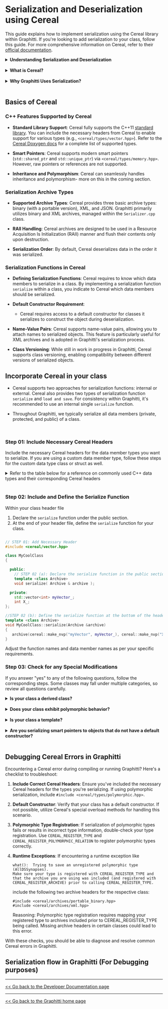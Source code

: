 # Serialization and Deserialization using Cereal

This guide explains how to implement serialization using the Cereal library within Graphitti. If you're looking to add serialization to your class, follow this guide. For more comprehensive information on Cereal, refer to their [official documentation](https://uscilab.github.io/cereal/index.html).

<details>
<summary><strong>
Understanding Serialization and Deserialization 
</strong></summary>

Serialization involves converting an object or data structure into a format that can be stored or transmitted, while deserialization is the reverse process— reconstructing an object from the serialized format.
</details>
<br>
<details>
<summary><strong>
What is Cereal?
</strong></summary>

Cereal is a lightweight C++11 library designed for object serialization and deserialization. It provides a straightforward interface for serializing objects and supports a wide range of data types. Cereal is efficient and well-suited for handling large data sets, making it a preferred choice for serialization tasks in Graphitti.
</details>
<br>

<details>
<summary><strong>
Why Graphitti Uses Serialization?
</strong></summary>

Graphitti utilizes Cereal to enable efficient serialization and deserialization of the network structure. Serialized data can serve as a checkpoint for large simulations or as input for subsequent simulations with varying conditions. This flexibility enhances Graphitti's efficiency and adaptability in modeling scenarios.
</details>
<br>

## Basics of Cereal

### C++ Features Supported by Cereal

- **Standard Library Support**: Cereal fully supports the C++11  [standard library](http://en.cppreference.com/w/). You can include the necessary headers from Cereal to enable support for various types (e.g., `<cereal/types/vector.hpp>`). Refer to the [Cereal Doxygen docs](https://uscilab.github.io/cereal/assets/doxygen/group__STLSupport.html) for a complete list of supported types.

- **Smart Pointers**: Cereal supports modern smart pointers (`std::shared_ptr` and `std::unique_ptr`) via `<cereal/types/memory.hpp>`. However, raw pointers or references are not supported.

- **Inheritance and Polymorphism**: Cereal can seamlessly handles inheritance and polymorphism- more on this in the coming section.

### Serialization Archive Types

- **Supported Archive Types**: Cereal provides three basic archive types: binary (with a portable version), XML, and JSON. Graphitti primarily utilizes binary and XML archives, managed within the `Serializer.cpp` class.

- **RAII Handling**: Cereal archives are designed to be used in a Resource Acquisition Is Initialization (RAII) manner and flush their contents only upon destruction.

- **Serialization Order**: By default, Cereal deserializes data in the order it was serialized.

### Serialization Functions in Cereal

- **Defining Serialization Functions**: Cereal requires to know which data members to serialize in a class. By implementing a serialization function `serialize` within a class, you indicate to Cereal which data members should be serialized. 

- **Default Constructor Requirement**:
    - Cereal requires access to a default constructor for classes it serializes to construct the object during deserialization.

- **Name-Value Pairs**: Cereal supports name-value pairs, allowing you to attach names to serialized objects. This feature is particularly useful for XML archives and is adopted in Graphitti's serialization process.

- **Class Versioning**: While still in work in progress in Graphitti, Cereal supports class versioning, enabling compatibility between different versions of serialized objects.

## Incorporate Cereal in your class 

- Cereal supports two approaches for serialization functions: internal or external. Cereal also provides two types of serialization function `serialize` and `load and save`. For consistency within Graphitti, it's recommended to use an internal single `serialize` function.

- Throughout Graphitti, we typically serialize all data members (private, protected, and public) of a class.
<br>

### **Step 01: Include Necessary Cereal Headers**
 Include the necessary Cereal headers for the data member types you want to serialize. If you are using a custom data member type, follow these steps for the custom data type class or struct as well.

<details>

<summary>Refer to the table below for a reference on commonly used C++ data types and their corresponding Cereal headers</summary>


| Type                | Header to include                               |
|:--------------------|:----------------------------------------------|
| `std::array`        | `#include <cereal/types/array.hpp>`            |
| `std::atomic`       | `#include <cereal/types/atomic.hpp>`           |
| `std::bitset`       | `#include <cereal/types/bitset.hpp>`           |
| `std::chrono`       | `#include <cereal/types/chrono.hpp>`           |
| `std::complex`      | `#include <cereal/types/complex.hpp>`          |
| `std::deque`        | `#include <cereal/types/deque.hpp>`            |
| `std::forward_list` | `#include <cereal/types/forward_list.hpp>`     |
| `std::functional`   | `#include <cereal/types/functional.hpp>`       |
| `std::list`         | `#include <cereal/types/list.hpp>`             |
| `std::map`          | `#include <cereal/types/map.hpp>`              |
| `std::memory`       | `#include <cereal/types/memory.hpp>`           |
| `std::optional`     | `#include <cereal/types/optional.hpp>`         |
| `std::queue`        | `#include <cereal/types/queue.hpp>`            |
| `std::set`          | `#include <cereal/types/set.hpp>`              |
| `std::stack`        | `#include <cereal/types/stack.hpp>`            |
| `std::string`       | `#include <cereal/types/string.hpp>`           |
| `std::tuple`        | `#include <cereal/types/tuple.hpp>`            |
| `std::unordered_map`| `#include <cereal/types/unordered_map.hpp>`    |
| `std::unordered_set`| `#include <cereal/types/unordered_set.hpp>`    |
| `std::utility`      | `#include <cereal/types/utility.hpp>`          |
| `std::valarray`     | `#include <cereal/types/valarray.hpp>`         |
| `std::variant`      | `#include <cereal/types/variant.hpp>`          |
| `std::vector`       | `#include <cereal/types/vector.hpp>`           |

</details>

<br>

### **Step 02: Include and Define the Serialize Function**

Within your class header file
1. Declare the `serialize` function under the public section. 
2. At the end of your header file, define the `serialize` function for your class.

``` cpp

// STEP 01: Add Necessary Header
#include <cereal/vector.hpp>    

class MyCoolClass
{

  public:
    // STEP 02 (a): Declare the serialize function in the public section
    template <class Archive> 
    void serialize( Archive & archive );    

  private:
    std::vector<int> myVector_;
    int X_;
};

//STEP 02 (b): Define the serialize function at the bottom of the header file
template <class Archive> 
void MyCoolClass::serialize(Archive &archive)
{
   archive(cereal::make_nvp("myVector", myVector_), cereal::make_nvp("X", X_));
}


```

Adjust the function names and data member names as per your specific requirements.

### **Step 03: Check for any Special Modifications**

If you answer "yes" to any of the following questions, follow the corresponding steps. Some classes may fall under multiple categories, so review all questions carefully.

<details>
<summary><strong>
Is your class a derived class?
</summary></strong>
Cereal needs a serialization path from the derived class to the base type(s). This is usually handled with either `cereal::base_class` or `cereal::virtual_base_class`. 

#### [a] Is your class derived from a virtual inheritance ?
When inheriting from objects from a virtual inheritance (e.g.`class Derived : virtual Base`), the recommended method is to utilize `cereal::virtual_base_class<BaseT>(this)`  to cast the derived class to the base class. 

```cpp

class MyDerived : virtual MyBase
{
  int y;
  template <class Archive>
  void serialize( Archive & ar );
};

template <class Archive>
  void MyDerived::serialize( Archive & archive )
  { 
    // We pass this cast to the base type for each base type we need to serialize. 
    archive(cereal::virtual_base_class<MyBase>(this), y); 

    // For multiple inheritance, link all the base classes one after the other
    //archive(cereal::virtual_base_class<MyBase1>(this), cereal::virtual_base_class<MyBase2>(this), y);
  }
```
#### [b] Is your class derived from a normal (non-virtual) inheritance ?
When inheriting from objects without using virtual inheritance (e.g.`class Derived : public Base`), the recommended method is to utilize `cereal::base_class<BaseT>(this)` to cast the derived class to the base class. 

```cpp

class MyDerived : public MyBase
{
  int y;
  template <class Archive>
  void serialize( Archive & ar );
};

template <class Archive>
  void MyDerived::serialize( Archive & archive )
  { 
    // We pass this cast to the base type for each base type we need to serialize. 
    archive(cereal::base_class<MyBase>(this), y); 

    // For multiple inheritance, link all the base classes one after the other
    //archive(cereal::base_class<MyBase1>(this), cereal::base_class<MyBase2>(this), y);
  }
```
For more details, refer to the official Cereal documentation on [inheritance](https://uscilab.github.io/cereal/inheritance.html)

</details>
<br>

<details>
<summary><strong>
Does your class exhibit polymorphic behavior?
</summary></strong>

If you answered "yes" to the previous question about your class being a derived class, this is likely "yes" as well.

If your class exhibits polymorphic behavior, particularly if it's a derived class, follow these steps:

1. Include Necessary Headers:
Make sure to include the polymorphic header to enable support for polymorphism in Cereal.
``` #include <cereal/types/polymorphic.hpp> ```

2. Register Your Derived Types:
Register each derived class using `CEREAL_REGISTER_TYPE(DerivedClassName)`.

```cpp
// be sure to include support for polymorphism
#include <cereal/types/polymorphic.hpp> 

class MyDerived : public MyBase
{
  int y;
  template <class Archive>
  void serialize( Archive & ar );
};

//Registering the Derived class
CEREAL_REGISTER_TYPE(MyDerived);

template <class Archive>
  void MyDerived::serialize( Archive & archive )
  { 
    archive(cereal::base_class<MyBase>(this), y); 
  }
```

3. Register Your Base Class (if not registered automatically):
Normally, registering base classes is handled automatically if you serialize a derived type with either `cereal::base_class` or `cereal::virtual_base_class`. However, in situations where neither of these is used, explicit registration is required using the `CEREAL_REGISTER_POLYMORPHIC_RELATION` macro.

```cpp
struct MyEmptyBase
{
  virtual void foo() = 0;
};

struct MyDerived: MyEmptyBase
{
  void foo() {}
  double y;
  template <class Archive>
  void serialize( Archive & archive );
};

CEREAL_REGISTER_TYPE(MyDerived)

//Registering the Base Class
CEREAL_REGISTER_POLYMORPHIC_RELATION(MyEmptyBase, MyDerived)

template <class Archive>
  void MyDerived::serialize( Archive & archive )
  {
    archive( y );
  }
```

For more detailed information and examples on polymorphism in Cereal, refer to the official documentation on [Polymorphism](https://uscilab.github.io/cereal/polymorphism.html).

</details>
<br>

<details>
<summary><strong>
Is your class a template?
</summary></strong>

Follow all the steps from Step 01 as if your class is a regular class. However, if the template involves inheritance, you might need to register all potential instantiations of the template during polymorphism handling.

```cpp

// Include necessary Cereal headers
#include <cereal/types/polymorphic.hpp>
#include <cereal/types/vector.hpp>  

// A pure virtual base class
struct BaseClass
{
    virtual void sayType() = 0;
};

// A templated class derived from BaseClass
template <typename T>
struct DerivedClassTemplate : public BaseClass
{
    T value;
    void sayType();

    template <class Archive>
    void serialize(Archive & archive)
    {
        archive(cereal::virtual_base_class<MyEmptyBase>(this), value);
    }
};

// Register template instantiations
CEREAL_REGISTER_TYPE(DerivedClassTemplate<int>);
CEREAL_REGISTER_TYPE(DerivedClassTemplate<float>);

// If using Register polymorphic relationships
// CEREAL_REGISTER_POLYMORPHIC_RELATION(BaseClass, DerivedClassTemplate<int>);
// CEREAL_REGISTER_POLYMORPHIC_RELATION(BaseClass, DerivedClassTemplate<float>);

```

</details>
<br>

<details>
<summary><strong>
Are you serializing smart pointers to objects that do not have a default constructor?
</summary></strong>

Cereal provides a special overload method to handle this situation. Refer to the [Cereal documentation](https://uscilab.github.io/cereal/pointers) for detailed information on this technique.

</details>
<br>

## Debugging Cereal Errors in Graphitti

Encountering a Cereal error during compiling or running Graphitti? Here's a checklist to troubleshoot:

1. **Include Correct Cereal Headers**: Ensure you've included the necessary Cereal headers for the types you're serializing. If using polymorphic serialization, include `#include <cereal/types/polymorphic.hpp>`.

2. **Default Constructor**: Verify that your class has a default constructor. If not possible, utilize Cereal's special overload methods for handling this scenario.

3. **Polymorphic Type Registration**: If serialization of polymorphic types fails or results in incorrect type information, double-check your type registration. Use `CEREAL_REGISTER_TYPE` and `CEREAL_REGISTER_POLYMORPHIC_RELATION` to register polymorphic types correctly.

4. **Runtime Exceptions**: If encountering a runtime exception like 
    ```
    what():  Trying to save an unregistered polymorphic type (AllDSSynapses).
    Make sure your type is registered with CEREAL_REGISTER_TYPE and that the archive you are using was included (and registered with CEREAL_REGISTER_ARCHIVE) prior to calling CEREAL_REGISTER_TYPE.
    ```
    include the following two archive headers for the respective class:

    ```
    #include <cereal/archives/portable_binary.hpp>
    #include <cereal/archives/xml.hpp> 
    ```
    Reasoning: Polymorphic type registration requires mapping your registered type to archives included prior to CEREAL_REGISTER_TYPE being called. Missing archive headers in certain classes could lead to this error.
    
With these checks, you should be able to diagnose and resolve common Cereal errors in Graphitti.

## Serialization flow in Graphitti (For Debugging purposes) 



---------
[<< Go back to the Developer Documentation page](index.md)

---------
[<< Go back to the Graphitti home page](../index.md)